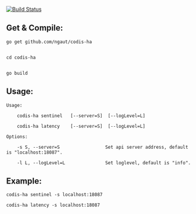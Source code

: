 [![Build Status](https://travis-ci.org/ngaut/codis-ha.svg?branch=master)](https://travis-ci.org/ngaut/codis-ha)


Get & Compile:
---------------

	go get github.com/ngaut/codis-ha


	cd codis-ha


	go build

Usage:
---------------

	Usage:

		codis-ha sentinel   [--server=S]  [--logLevel=L]

		codis-ha latency  	[--server=S]  [--logLevel=L]

	Options:

		-s S, --server=S                 Set api server address, default is "localhost:18087".

		-l L, --logLevel=L               Set loglevel, default is "info".

Example:
---------------

	codis-ha sentinel -s localhost:18087

	codis-ha latency -s localhost:18087


